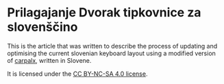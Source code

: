 # Prilagajanje Dvorak tipkovnice za slovenščino

This is the article that was written to describe the process of updating and optimising the current slovenian keyboard
layout using a modified version of [carpalx](http://mkweb.bcgsc.ca/carpalx/), written in Slovene.

It is licensed under the [CC BY-NC-SA 4.0 license](https://creativecommons.org/licenses/by-nc-sa/4.0/).
